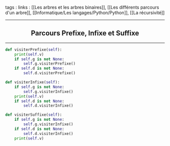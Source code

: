tags : 
links : [[Les arbres et les arbres binaires]], [[Les différents parcours d'un arbre]], [[Informatique/Les langages/Python/Python]], [[La récursivité]]

****

<h2 style="text-align: center;"> Parcours Prefixe, Infixe et Suffixe </h2>

****


```python
def visiterPrefixe(self):
	print(self.v)
	if self.g is not None:
		self.g.visiterPrefixe()
	if self.d is not None:
		self.d.visiterPrefixe()
```

```python
def visiterInfixe(self):
	if self.g is not None:
		self.g.visiterInfixe()
	print(self.v)
	if self.d is not None:
		self.d.visiterInfixe()
```

```python
def visiterSuffixe(self):
	if self.g is not None:
		self.g.visiterInfixe()
	if self.d is not None:
		self.d.visiterInfixe()
	print(self.v)
```